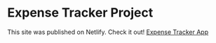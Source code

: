 # Expense Tracker Project
This site was published on Netlify. Check it out! [Expense Tracker App](https://cosmic-chebakia-644d50.netlify.app)
